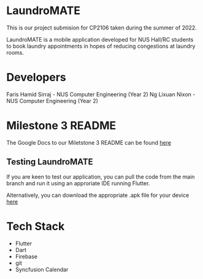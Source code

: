 # LaundroMATE

This is our project submision for CP2106 taken during the summer of 2022.

LaundroMATE is a mobile application developed for NUS Hall/RC students to book laundry appointments in hopes of reducing congestions at laundry rooms.

# Developers

Faris Hamid Sirraj - NUS Computer Engineering (Year 2)
Ng Lixuan Nixon    - NUS Computer Engineering (Year 2)

# Milestone 3 README

The Google Docs to our Miletstone 3 README can be found [here](https://docs.google.com/document/d/1UvWgbvZJrvr7OgFkEpoJYlME680VpJQaarKV4n4jvM4/edit)

## Testing LaundroMATE

If you are keen to test our application, you can pull the code from the main branch and run it using an approriate IDE running Flutter.

Alternatively, you can download the appropriate .apk file for your device [here](https://drive.google.com/drive/folders/1Sf0KhrTttBw32EmMQZSjWeoPUxToDaK8?usp=sharing)

# Tech Stack
  - Flutter 
  - Dart
  - Firebase
  - git
  - Syncfusion Calendar